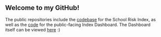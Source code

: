 ## Welcome to my GitHub!

The public repositories include the [codebase](https://github.com/olewelo/schoolriskindex) for the School Risk Index, as well as the [code](https://github.com/olewelo/sri-dashboard-v2) for the public-facing Index Dashboard. The Dashboard itself can be viewed [here](http://sri-dashboard-v2.onrender.com) :)
